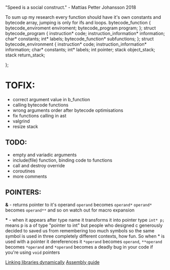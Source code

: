 "Speed is a social construct." - Mattias Petter Johansson 2018

To sum up my research every function should have it's own constants and bytecode array, jumping is only for ifs and loops.
bytecode_function {
    bytecode_enviroment enviroment;
    bytecode_program program;
};
struct bytecode_program {
    instruction* code;
    instruction_information* information;
    char* constants;
    int* labels;
    bytecode_function* subfunctions;
};
struct bytecode_environment {
    instruction* code;
    instruction_information* information;
    char* constants;
    int* labels;
    int pointer;
    stack object_stack;
    stack return_stack;
    
};

# TOFIX:
- correct argument value in b_function
- calling bytecode functions
- wrong arguments order after bytecode optimisations
- fix functions calling in ast
- valgrind
- resize stack

## TODO:
- empty and variadic arguments
- include(file) function, binding code to functions
- call and destroy override
- coroutines
- more comments

## POINTERS:
**&** - returns pointer to it's operand
    `operand` becomes `operand*`
    `operand*` becomes `operand**`
    and so on
    watch out for macro expansion

**\*** - when it appears after type name it transforms it into pointer type 
    `int* p;` means p is a of type "pointer to int" 
    but people who designed c generously decided to saved us from remembering too much symbols so the same symbol is used in three completely different contexts, how fun. So when * is used with a pointer it dereferences it 
    `*operand` becomes `operand`, `**operand` becomes `*operand` 
    and `*operand` becomes a deadly bug in your code if you're using `void`  pointers 

[Linking libraries dynamically](https://github.com/alainfrisch/flexdll)
[Assembly guide](http://www.cs.virginia.edu/~evans/cs216/guides/x86.html)